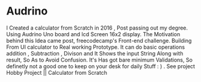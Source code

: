# Audrino
I Created a calculator from Scratch in 2016 , Post passing out my degree. Using Audrino Uno board and lcd Screen 16x2 display. The Motivation behind this Idea came post, freecodecamp's Front-end challenge. Building From UI calculator to Real working Prototype. It can do basic operations addition , Subtraction , Divison and It Shows the input String Along with result, So As to Avoid Confusion. It's Has got bare minimum Validations, So definetly not a good one to keep on your desk for daily Stuff : ) .
See project Hobby Project || Calculator from Scratch
